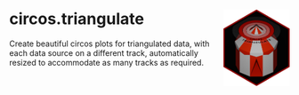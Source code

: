 
# circos.triangulate <img src='images/circos-triangulate-icon.png' align="right" height="138" /></a>

Create beautiful circos plots for triangulated data, with each data
source on a different track, automatically resized to accommodate as
many tracks as required.

